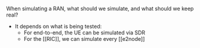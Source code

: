 When simulating a RAN, what should we simulate, and what should we keep real?
- It depends on what is being tested:
	- For end-to-end, the UE can be simulated via SDR
	- For the [[RIC]], we can simulate every [[e2node]]